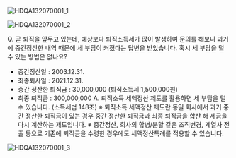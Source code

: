 
![HDQA132070001_1](HDQA132070001_1.jpg)


![HDQA132070001_2](HDQA132070001_2.jpg)

Q. 곧 퇴직을 앞두고 있는데, 예상보다 퇴직소득세가 많이 발생하여 문의를 해보니 과거에 중간정산한 내역 때문에 세 부담이 커졌다는 답변을 받았습니다. 혹시 세 부담을 덜 수 있는 방법은 없나요?
- 중간정산일 : 2003.12.31.
- 최종퇴사일 : 2021.12.31.
- 중간 정산한 퇴직금 : 30,000,000 (퇴직소득세 1,500,000원)
- 최종 퇴직금 : 300,000,000
A. 퇴직소득 세액정산 제도를 활용하면 세 부담을 덜 수 있습니다. (소득세법 148조) ※ 퇴직소득 세액정산 제도란 동일 회사에서 과거 중간 정산한 퇴직금이 있는 경우 중간 정산한 퇴직금과 최종 퇴직금을 합산 해 세금을 다시 계산하는 제도입니다.
※ 중간정산, 회사의 합병/분할 같은 조직변경, 계열사 전출 등으로 기존에 퇴직금을 수령한 경우에도 세액정산특례를 적용할 수 있습니다.

![HDQA132070001_3](HDQA132070001_3.jpg)

